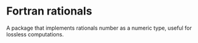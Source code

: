 # Fortran rationals

A package that implements rationals number as a numeric type, useful for lossless computations.
